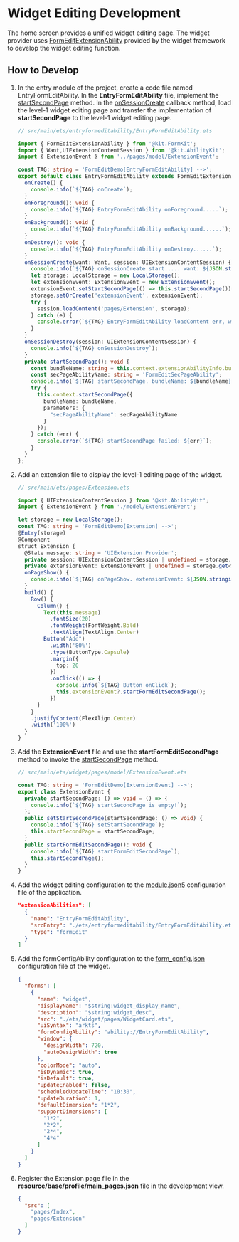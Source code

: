 # Widget Editing Development
<!--Kit: Form Kit-->
<!--Subsystem: Ability-->
<!--Owner: @cx983299475-->
<!--Designer: @xueyulong-->
<!--Tester: @chenmingze-->
<!--Adviser: @Brilliantry_Rui-->
The home screen provides a unified widget editing page. The widget provider uses [FormEditExtensionAbility](../reference/apis-form-kit/js-apis-app-form-formEditExtensionAbility.md) provided by the widget framework to develop the widget editing function.

## How to Develop
1. In the entry module of the project, create a code file named EntryFormEditAbility. In the **EntryFormEditAbility** file, implement the [startSecondPage](../reference/apis-form-kit/js-apis-inner-application-formEditExtensionContext.md#startsecondpage) method. In the [onSessionCreate](../reference/apis-ability-kit/js-apis-app-ability-uiExtensionAbility.md#onsessioncreate) callback method, load the level-1 widget editing page and transfer the implementation of **startSecondPage** to the level-1 widget editing page.
    ```ts
    // src/main/ets/entryformeditability/EntryFormEditAbility.ets

    import { FormEditExtensionAbility } from '@kit.FormKit';
    import { Want,UIExtensionContentSession } from '@kit.AbilityKit';
    import { ExtensionEvent } from '../pages/model/ExtensionEvent';

    const TAG: string = 'FormEditDemo[EntryFormEditAbility] -->';
    export default class EntryFormEditAbility extends FormEditExtensionAbility {
      onCreate() {
        console.info(`${TAG} onCreate`);
      }
      onForeground(): void {
        console.info(`${TAG} EntryFormEditAbility onForeground.....`);
      }
      onBackground(): void {
        console.info(`${TAG} EntryFormEditAbility onBackground......`);
      }
      onDestroy(): void {
        console.info(`${TAG} EntryFormEditAbility onDestroy......`);
      }
      onSessionCreate(want: Want, session: UIExtensionContentSession) {
        console.info(`${TAG} onSessionCreate start..... want: ${JSON.stringify(want)}`);
        let storage: LocalStorage = new LocalStorage();
        let extensionEvent: ExtensionEvent = new ExtensionEvent();
        extensionEvent.setStartSecondPage(() => this.startSecondPage());
        storage.setOrCreate('extensionEvent', extensionEvent);
        try {
          session.loadContent('pages/Extension', storage);
        } catch (e) {
          console.error(`${TAG} EntryFormEditAbility loadContent err, want: ${JSON.stringify(e)}`);
        }
      }
      onSessionDestroy(session: UIExtensionContentSession) {
        console.info(`${TAG} onSessionDestroy`);
      }
      private startSecondPage(): void {
        const bundleName: string = this.context.extensionAbilityInfo.bundleName;
        const secPageAbilityName: string = 'FormEditSecPageAbility';
        console.info(`${TAG} startSecondPage. bundleName: ${bundleName}, secPageAbilityName: ${secPageAbilityName}.`);
        try {
          this.context.startSecondPage({
            bundleName: bundleName,
            parameters: {
              "secPageAbilityName": secPageAbilityName
            }
          });
        } catch (err) {
          console.error(`${TAG} startSecondPage failed: ${err}`);
        }
      }
    };
    ```

2. Add an extension file to display the level-1 editing page of the widget.
    ```ts
    // src/main/ets/pages/Extension.ets

    import { UIExtensionContentSession } from '@kit.AbilityKit';
    import { ExtensionEvent } from './model/ExtensionEvent';

    let storage = new LocalStorage();
    const TAG: string = 'FormEditDemo[Extension] -->';
    @Entry(storage)
    @Component
    struct Extension {
      @State message: string = 'UIExtension Provider';
      private session: UIExtensionContentSession | undefined = storage.get<UIExtensionContentSession>('session');
      private extensionEvent: ExtensionEvent | undefined = storage.get<ExtensionEvent>('extensionEvent');
      onPageShow() {
        console.info(`${TAG} onPageShow. extensionEvent: ${JSON.stringify(this.extensionEvent)}, session: ${JSON.stringify(this.session)}.`);
      }
      build() {
        Row() {
          Column() {
            Text(this.message)
              .fontSize(20)
              .fontWeight(FontWeight.Bold)
              .textAlign(TextAlign.Center)
            Button("Add")
              .width('80%')
              .type(ButtonType.Capsule)
              .margin({
                top: 20
              })
              .onClick(() => {
                console.info(`${TAG} Button onClick`);
                this.extensionEvent?.startFormEditSecondPage();
              })
          }
        }
        .justifyContent(FlexAlign.Center)
        .width('100%')
      }
    }
    ```

3. Add the **ExtensionEvent** file and use the **startFormEditSecondPage** method to invoke the [startSecondPage](../reference/apis-form-kit/js-apis-inner-application-formEditExtensionContext.md#startsecondpage) method.
    ```ts
    // src/main/ets/widget/pages/model/ExtensionEvent.ets

    const TAG: string = 'FormEditDemo[ExtensionEvent] -->';
    export class ExtensionEvent {
      private startSecondPage: () => void = () => {
        console.info(`${TAG} startSecondPage is empty!`);
      };
      public setStartSecondPage(startSecondPage: () => void) {
        console.info(`${TAG} setStartSecondPage`);
        this.startSecondPage = startSecondPage;
      }
      public startFormEditSecondPage(): void {
        console.info(`${TAG} startFormEditSecondPage`);
        this.startSecondPage();
      }
    }

    ```

4. Add the widget editing configuration to the [module.json5](../quick-start/module-configuration-file.md) configuration file of the application.
    ```json
    "extensionAbilities": [
      {
        "name": "EntryFormEditAbility",
        "srcEntry": "./ets/entryformeditability/EntryFormEditAbility.ets",
        "type": "formEdit"
      }
    ]
    ```

5. Add the formConfigAbility configuration to the [form_config.json](./arkts-ui-widget-configuration.md#fields-in-configuration-file) configuration file of the widget.
    ```json
    {
      "forms": [
        {
          "name": "widget",
          "displayName": "$string:widget_display_name",
          "description": "$string:widget_desc",
          "src": "./ets/widget/pages/WidgetCard.ets",
          "uiSyntax": "arkts",
          "formConfigAbility": "ability://EntryFormEditAbility",
          "window": {
            "designWidth": 720,
            "autoDesignWidth": true
          },
          "colorMode": "auto",
          "isDynamic": true,
          "isDefault": true,
          "updateEnabled": false,
          "scheduledUpdateTime": "10:30",
          "updateDuration": 1,
          "defaultDimension": "1*2",
          "supportDimensions": [
            "1*2",
            "2*2",
            "2*4",
            "4*4"
          ]
        }
      ]
    }
    ```
6. Register the Extension page file in the **resource/base/profile/main_pages.json** file in the development view.
    ```json
    {
      "src": [
        "pages/Index",
        "pages/Extension"
      ]
    }
    ```
